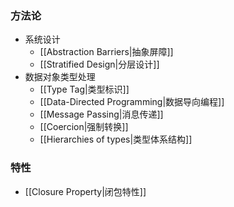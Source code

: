 ### 方法论
- 系统设计
	- [[Abstraction Barriers|抽象屏障]]
	- [[Stratified Design|分层设计]]
- 数据对象类型处理
	- [[Type Tag|类型标识]]
	- [[Data-Directed Programming|数据导向编程]]
	- [[Message Passing|消息传递]]
	- [[Coercion|强制转换]]
	- [[Hierarchies of types|类型体系结构]]

### 特性
- [[Closure Property|闭包特性]]